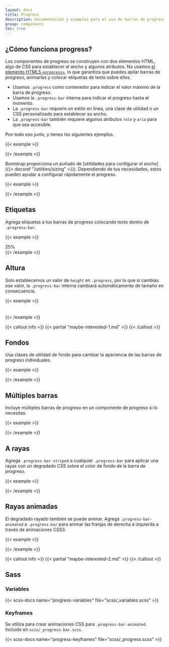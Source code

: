 ```yaml
---
layout: docs
title: Progress
description: Documentación y ejemplos para el uso de barras de progreso personalizadas de Bootstrap con soporte para barras apiladas, fondos animados y etiquetas de texto.
group: components
toc: true
---
```


## ¿Cómo funciona progress?

Los componentes de progreso se construyen con dos elementos HTML, algo de CSS para establecer el ancho y algunos atributos. No usamos [el elemento HTML5 `<progress>`](https://developer.mozilla.org/en-US/docs/Web/HTML/Element/progress), lo que garantiza que puedes apilar barras de progreso, animarlas y colocar etiquetas de texto sobre ellos.

- Usamos `.progress` como contenedor para indicar el valor máximo de la barra de progreso.
- Usamos la `.progress-bar` interna para indicar el progreso hasta el momento.
- La `.progress-bar` requiere un estilo en línea, una clase de utilidad o un CSS personalizado para establecer su ancho.
- La `.progress-bar` también requiere algunos atributos `role` y `aria` para que sea accesible.

Pon todo eso junto, y tienes los siguientes ejemplos.

{{< example >}}
<div class="progress">
  <div class="progress-bar" role="progressbar" aria-valuenow="0" aria-valuemin="0" aria-valuemax="100"></div>
</div>
<div class="progress">
  <div class="progress-bar" role="progressbar" style="width: 25%" aria-valuenow="25" aria-valuemin="0" aria-valuemax="100"></div>
</div>
<div class="progress">
  <div class="progress-bar" role="progressbar" style="width: 50%" aria-valuenow="50" aria-valuemin="0" aria-valuemax="100"></div>
</div>
<div class="progress">
  <div class="progress-bar" role="progressbar" style="width: 75%" aria-valuenow="75" aria-valuemin="0" aria-valuemax="100"></div>
</div>
<div class="progress">
  <div class="progress-bar" role="progressbar" style="width: 100%" aria-valuenow="100" aria-valuemin="0" aria-valuemax="100"></div>
</div>
{{< /example >}}

Bootstrap proporciona un puñado de [utilidades para configurar el ancho]({{< docsref "/utilities/sizing" >}}). Dependiendo de tus necesidades, estos pueden ayudar a configurar rápidamente el progreso.

{{< example >}}
<div class="progress">
  <div class="progress-bar w-75" role="progressbar" aria-valuenow="75" aria-valuemin="0" aria-valuemax="100"></div>
</div>
{{< /example >}}

## Etiquetas

Agrega etiquetas a tus barras de progreso colocando texto dentro de `.progress-bar`.

{{< example >}}
<div class="progress">
  <div class="progress-bar" role="progressbar" style="width: 25%;" aria-valuenow="25" aria-valuemin="0" aria-valuemax="100">25%</div>
</div>
{{< /example >}}

## Altura

Solo establecemos un valor de `height` en `.progress`, por lo que si cambias ese valor, la `.progress-bar` interna cambiará automáticamente de tamaño en consecuencia.

{{< example >}}
<div class="progress" style="height: 1px;">
  <div class="progress-bar" role="progressbar" style="width: 25%;" aria-valuenow="25" aria-valuemin="0" aria-valuemax="100"></div>
</div>
<div class="progress" style="height: 20px;">
  <div class="progress-bar" role="progressbar" style="width: 25%;" aria-valuenow="25" aria-valuemin="0" aria-valuemax="100"></div>
</div>
{{< /example >}}

{{< callout info >}}
{{< partial "maybe-interested-1.md" >}}
{{< /callout >}}

## Fondos

Usa clases de utilidad de fondo para cambiar la apariencia de las barras de progreso individuales.

{{< example >}}
<div class="progress">
  <div class="progress-bar bg-success" role="progressbar" style="width: 25%" aria-valuenow="25" aria-valuemin="0" aria-valuemax="100"></div>
</div>
<div class="progress">
  <div class="progress-bar bg-info" role="progressbar" style="width: 50%" aria-valuenow="50" aria-valuemin="0" aria-valuemax="100"></div>
</div>
<div class="progress">
  <div class="progress-bar bg-warning" role="progressbar" style="width: 75%" aria-valuenow="75" aria-valuemin="0" aria-valuemax="100"></div>
</div>
<div class="progress">
  <div class="progress-bar bg-danger" role="progressbar" style="width: 100%" aria-valuenow="100" aria-valuemin="0" aria-valuemax="100"></div>
</div>
{{< /example >}}

## Múltiples barras

Incluye múltiples barras de progreso en un componente de progreso si lo necesitas.

{{< example >}}
<div class="progress">
  <div class="progress-bar" role="progressbar" style="width: 15%" aria-valuenow="15" aria-valuemin="0" aria-valuemax="100"></div>
  <div class="progress-bar bg-success" role="progressbar" style="width: 30%" aria-valuenow="30" aria-valuemin="0" aria-valuemax="100"></div>
  <div class="progress-bar bg-info" role="progressbar" style="width: 20%" aria-valuenow="20" aria-valuemin="0" aria-valuemax="100"></div>
</div>
{{< /example >}}

## A rayas

Agrega `.progress-bar-striped` a cualquier `.progress-bar` para aplicar una rayas con un degradado CSS sobre el color de fondo de la barra de progreso.

{{< example >}}
<div class="progress">
  <div class="progress-bar progress-bar-striped" role="progressbar" style="width: 10%" aria-valuenow="10" aria-valuemin="0" aria-valuemax="100"></div>
</div>
<div class="progress">
  <div class="progress-bar progress-bar-striped bg-success" role="progressbar" style="width: 25%" aria-valuenow="25" aria-valuemin="0" aria-valuemax="100"></div>
</div>
<div class="progress">
  <div class="progress-bar progress-bar-striped bg-info" role="progressbar" style="width: 50%" aria-valuenow="50" aria-valuemin="0" aria-valuemax="100"></div>
</div>
<div class="progress">
  <div class="progress-bar progress-bar-striped bg-warning" role="progressbar" style="width: 75%" aria-valuenow="75" aria-valuemin="0" aria-valuemax="100"></div>
</div>
<div class="progress">
  <div class="progress-bar progress-bar-striped bg-danger" role="progressbar" style="width: 100%" aria-valuenow="100" aria-valuemin="0" aria-valuemax="100"></div>
</div>
{{< /example >}}

## Rayas animadas

El degradado rayado también se puede animar. Agrega `.progress-bar-animated` a `.progress-bar` para animar las franjas de derecha a izquierda a través de animaciones CSS3.

{{< example >}}
<div class="progress">
  <div class="progress-bar progress-bar-striped progress-bar-animated" role="progressbar" aria-valuenow="75" aria-valuemin="0" aria-valuemax="100" style="width: 75%"></div>
</div>
{{< /example >}}

{{< callout info >}}
{{< partial "maybe-interested-2.md" >}}
{{< /callout >}}

## Sass

### Variables

{{< scss-docs name="progress-variables" file="scss/_variables.scss" >}}

### Keyframes

Se utiliza para crear animaciones CSS para `.progress-bar-animated`. Incluido en `scss/_progress-bar.scss`.

{{< scss-docs name="progress-keyframes" file="scss/_progress.scss" >}}
